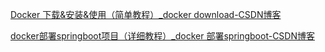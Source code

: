 [Docker 下载&安装&使用（简单教程）_docker download-CSDN博客](https://blog.csdn.net/qq_44074697/article/details/118569644)

[docker部署springboot项目（详细教程）_docker 部署springboot-CSDN博客](https://blog.csdn.net/qq_33220089/article/details/105104524)
